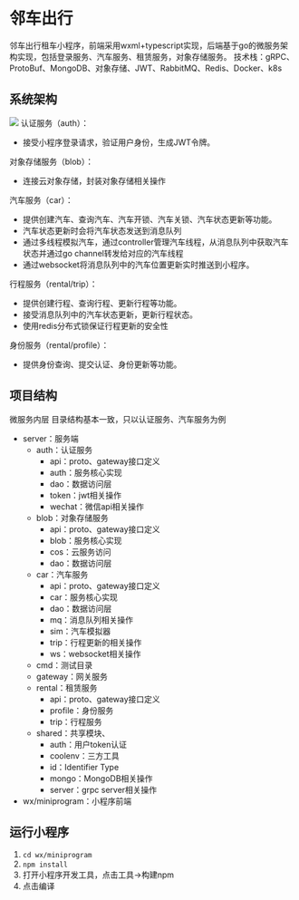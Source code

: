 # 邻车出行
邻车出行租车小程序，前端采用wxml+typescript实现，后端基于go的微服务架构实现，包括登录服务、汽车服务、租赁服务，对象存储服务。
技术栈：gRPC、ProtoBuf、MongoDB、对象存储、JWT、RabbitMQ、Redis、Docker、k8s

## 系统架构
![](https://cdn.jsdelivr.net/gh/shnpd/blog-pic@main/javastudy/%E9%82%BB%E8%BD%A6%E5%87%BA%E8%A1%8C%E6%9E%B6%E6%9E%84%E5%9B%BE.png)
认证服务（auth）：
- 接受小程序登录请求，验证用户身份，生成JWT令牌。

对象存储服务（blob）：
- 连接云对象存储，封装对象存储相关操作

汽车服务（car）：
- 提供创建汽车、查询汽车、汽车开锁、汽车关锁、汽车状态更新等功能。
- 汽车状态更新时会将汽车状态发送到消息队列
- 通过多线程模拟汽车，通过controller管理汽车线程，从消息队列中获取汽车状态并通过go channel转发给对应的汽车线程
- 通过websocket将消息队列中的汽车位置更新实时推送到小程序。

行程服务（rental/trip）：
- 提供创建行程、查询行程、更新行程等功能。
- 接受消息队列中的汽车状态更新，更新行程状态。
- 使用redis分布式锁保证行程更新的安全性

身份服务（rental/profile）：
- 提供身份查询、提交认证、身份更新等功能。


## 项目结构
微服务内层
目录结构基本一致，只以认证服务、汽车服务为例
- server：服务端
  - auth：认证服务
    - api：proto、gateway接口定义
    - auth：服务核心实现
    - dao：数据访问层
    - token：jwt相关操作
    - wechat：微信api相关操作
  - blob：对象存储服务
    - api：proto、gateway接口定义
    - blob：服务核心实现
    - cos：云服务访问
    - dao：数据访问层
  - car：汽车服务
    - api：proto、gateway接口定义
    - car：服务核心实现
    - dao：数据访问层
    - mq：消息队列相关操作
    - sim：汽车模拟器
    - trip：行程更新的相关操作
    - ws：websocket相关操作
  - cmd：测试目录
  - gateway：网关服务
  - rental：租赁服务
    - api：proto、gateway接口定义
    - profile：身份服务
    - trip：行程服务
  - shared：共享模块、
    - auth：用户token认证
    - coolenv：三方工具
    - id：Identifier Type
    - mongo：MongoDB相关操作
    - server：grpc server相关操作
- wx/miniprogram：小程序前端


## 运行小程序
1. `cd wx/miniprogram`
2. `npm install`
3. 打开小程序开发工具，点击工具->构建npm
4. 点击编译
